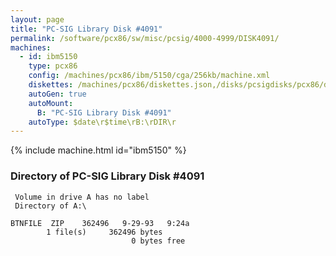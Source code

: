 ```yaml
---
layout: page
title: "PC-SIG Library Disk #4091"
permalink: /software/pcx86/sw/misc/pcsig/4000-4999/DISK4091/
machines:
  - id: ibm5150
    type: pcx86
    config: /machines/pcx86/ibm/5150/cga/256kb/machine.xml
    diskettes: /machines/pcx86/diskettes.json,/disks/pcsigdisks/pcx86/diskettes.json
    autoGen: true
    autoMount:
      B: "PC-SIG Library Disk #4091"
    autoType: $date\r$time\rB:\rDIR\r
---
```


{% include machine.html id="ibm5150" %}

### Directory of PC-SIG Library Disk #4091

     Volume in drive A has no label
     Directory of A:\

    BTNFILE  ZIP    362496   9-29-93   9:24a
            1 file(s)     362496 bytes
                               0 bytes free
